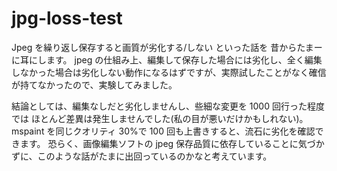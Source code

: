 # jpg-loss-test

Jpeg を繰り返し保存すると画質が劣化する/しない といった話を
昔からたまーに耳にします。
jpeg の仕組み上、編集して保存した場合には劣化し、全く編集しなかった場合は劣化しない動作になるはずですが、実際試したことがなく確信が持てなかったので、実験してみました。

結論としては、編集なしだと劣化しませんし、些細な変更を 1000 回行った程度では
ほとんど差異は発生しませんでした(私の目が悪いだけかもしれない)。  
mspaint を同じクオリティ 30%で 100 回も上書きすると、流石に劣化を確認できます。
恐らく、画像編集ソフトの jpeg 保存品質に依存していることに気づかずに、このような話がたまに出回っているのかなと考えています。
